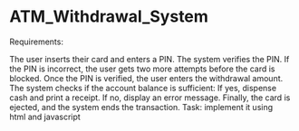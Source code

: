 # ATM_Withdrawal_System
Requirements:

The user inserts their card and enters a PIN.
The system verifies the PIN. If the PIN is incorrect, the user gets two more attempts before the card is blocked.
Once the PIN is verified, the user enters the withdrawal amount.
The system checks if the account balance is sufficient:
If yes, dispense cash and print a receipt.
If no, display an error message.
Finally, the card is ejected, and the system ends the transaction.
Task: implement it using html and javascript
